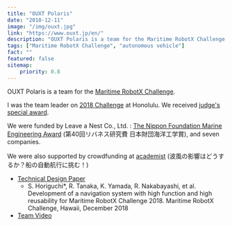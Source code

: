 ```yaml
---
title: "OUXT Polaris"
date: "2018-12-11"
image: "/img/ouxt.jpg"
link: "https://www.ouxt.jp/en/"
description: "OUXT Polaris is a team for the Maritime RobotX Challenge."
tags: ["Maritime RobotX Challenge", "autonomous vehicle"]
fact: ""
featured: false
sitemap:
    priority: 0.8
---
```



OUXT Polaris is a team for the [Maritime RobotX Challenge](https://robotx.org/).


I was the team leader on [2018 Challenge](https://robotx.org/programs/2018-robotx-challenge/) at Honolulu. We received [judge's special award](https://robotx.org/2018/12/15/2018-final-standings/).

We were funded by Leave a Nest Co., Ltd. :
[The Nippon Foundation Marine Engineering Award](https://r.lne.st/2018/02/28/40th-deset/)
(第40回リバネス研究費 日本財団海洋工学賞), and seven companies.


We were also supported by crowdfunding at [academist](https://academist-cf.com/projects/77?lang=ja)
(波風の影響はどうするか？船の自動航行に挑む！)


* [Technical Design Paper](https://robonation.org/app/uploads/sites/2/2019/09/Osaka_RX18_Paper.pdf)
  * S. Horiguchi*, R. Tanaka, K. Yamada, R. Nakabayashi, et al. Development of a navigation system with high function and high reusability for Maritime RobotX Challenge 2018. Maritime RobotX Challenge, Hawaii, December 2018
* [Team Video](https://youtu.be/5nOnEQY6788)

